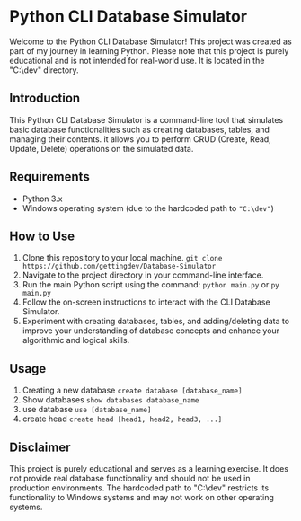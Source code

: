 # Python CLI Database Simulator

Welcome to the Python CLI Database Simulator! This project was created as part of my journey in learning Python. Please note that this project is purely educational and is not intended for real-world use. It is located in the "C:\dev" directory.

## Introduction

This Python CLI Database Simulator is a command-line tool that simulates basic database functionalities such as creating databases, tables, and managing their contents. it allows you to perform CRUD (Create, Read, Update, Delete) operations on the simulated data.

## Requirements

- Python 3.x
- Windows operating system (due to the hardcoded path to `"C:\dev"`)

## How to Use

1. Clone this repository to your local machine. `git clone https://github.com/gettingdev/Database-Simulator`
2. Navigate to the project directory in your command-line interface.
3. Run the main Python script using the command: `python main.py` or `py main.py`
4. Follow the on-screen instructions to interact with the CLI Database Simulator.
5. Experiment with creating databases, tables, and adding/deleting data to improve your understanding of database concepts and enhance your algorithmic and logical skills.

## Usage
1. Creating a new database `create database [database_name]`
2. Show databases `show databases database_name`
3. use database `use [database_name]`
4. create head `create head [head1, head2, head3, ...]`
   

## Disclaimer

This project is purely educational and serves as a learning exercise. It does not provide real database functionality and should not be used in production environments. The hardcoded path to "C:\dev" restricts its functionality to Windows systems and may not work on other operating systems.


